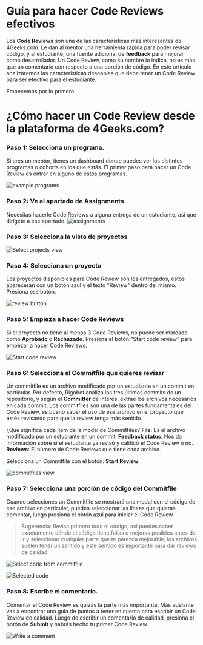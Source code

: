 # Guía para  hacer Code Reviews efectivos

Los **Code Reviews** son una de las características más interesantes de 4Geeks.com. Le dan al mentor una herramienta rápida para poder revisar código, y al estudiante, una fuente adicional de **feedback** para mejorar como desarrollador. Un Code Review, como su nombre lo indica, no es más que un comentario con respecto a una porción de código. En este artículo analizaremos las características deseables que debe tener un Code Review para ser efectivo para el estudiante.

Empecemos por lo primero:

# ¿Cómo hacer un Code Review desde la plataforma de 4Geeks.com?
### Paso 1: **Selecciona un programa.**
Si eres un mentor, tienes un dashboard donde puedes ver los distintos programas o cohorts en los que estás. El primer paso para hacer un Code Review es entrar en alguno de estos programas.

![example programs](https://github.com/breatheco-de/breatheco-de/assets/107764250/ed6cfb70-bd4a-4571-b632-7d1d82bd76a4)

### Paso 2: Ve al apartado de **Assignments**
Necesitas hacerle Code Reviews a alguna entrega de un estudiante, así que dirígete a ese apartado.
![assignments](https://github.com/breatheco-de/breatheco-de/assets/107764250/8e818c70-d71f-4e1b-ba1c-b20359468234)

### Paso 3: **Selecciona la vista de proyectos**

![Select projects view](https://github.com/breatheco-de/breatheco-de/assets/107764250/a5604dd2-4d69-4d44-b80f-76eda5c61020)

### Paso 4: **Selecciona un proyecto**
Los proyectos disponibles para Code Review son los entregados, estos aparecerán con un botón azul y el texto "Review" dentro del mismo. Presiona ese botón.

![review button](https://github.com/breatheco-de/breatheco-de/assets/107764250/2da5d7e5-6953-48ec-95a3-bb18da4ad4f0)

### Paso 5: **Empieza a hacer Code Reviews**
Si el proyecto no tiene al menos 3 Code Reviews, no puede ser marcado como **Aprobado** o **Rechazado**. Presiona el botón "Start code review" para empezar a hacer Code Reviews.

![Start code review](https://github.com/breatheco-de/breatheco-de/assets/107764250/08e37594-b12f-4e3d-a56c-1b3383fdc187)

### Paso 6: **Selecciona el Commitfile que quieres revisar**
Un commitfile es un archivo modificado por un estudiante en un commit en particular. Por defecto, Rigobot analiza los tres últimos commits de un repositorio, y según el **Committer** de interés, extrae los archivos necesarios en cada commit. Los commitfiles son una de las partes fundamentales del Code Review, es bueno saber el uso de ese archivo en el proyecto que estés revisando para que la review tenga más sentido. 

¿Qué significa cada ítem de la modal de Commitfiles?
**File**: Es el archivo modificado por un estudiante en un commit.
**Feedback status**: Nos da información sobre si el estudiante ya revisó y calificó el Code Review o no.
**Reviews**: El número de Code Reviews que tiene cada archivo.

Selecciona un Commitfile con el botón: **Start Review**.


![commitfiles view](https://github.com/breatheco-de/breatheco-de/assets/107764250/e82e7315-2673-4a68-ae85-5eafd909945e)

### Paso 7: **Selecciona una porción de código del Commitfile**
Cuando selecciones un Commitfile se mostrará una modal con el código de ese archivo en particular, puedes seleccionar las líneas que quieras comentar, luego presiona el botón azul para iniciar el Code Review.

> Sugerencia: Revisa primero todo el código, así puedes saber exactamente dónde el código tiene fallas o mejoras posibles antes de ir y seleccionar cualquier parte que te parezca mejorable, los archivos suelen tener un sentido y este sentido es importante para dar reviews de calidad.

![Select code from commitfile](https://github.com/breatheco-de/breatheco-de/assets/107764250/6e8f7dd7-08de-4d26-b39d-2b3b492a7f1f)

![Selected code](https://github.com/breatheco-de/breatheco-de/assets/107764250/f2565833-b79a-4a2e-ae32-8f29d1c2b326)

### Paso 8: **Escribe el comentario.**
Comentar el Code Review es quizás la parte más importante. Más adelante vas a encontrar una guía de puntos a tener en cuenta para escribir un Code Review de calidad. Luego de escribir un comentario de calidad, presiona el botón de **Submit** y habrás hecho tu primer Code Review.

![Write a comment](https://github.com/breatheco-de/breatheco-de/assets/107764250/53c88ae8-2a22-496b-a13e-65f3bdb2102a)

